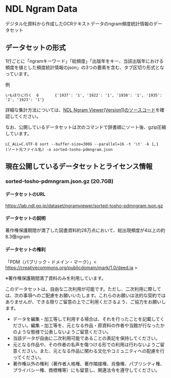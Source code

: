 # NDL Ngram Data
デジタル化資料から作成したOCRテキストデータのngram頻度統計情報のデータセット

## データセットの形式

1行ごとに「ngramキーワード」「総頻度」「出版年をキー、当該出版年における頻度を値とした頻度統計情報のjson」の3つの要素を含む、タブ区切り形式となっています。

例
```
いもほりに行く  6       {'1937': '1', '1922': '1', '1938': '1', '1935': '2', '1923': '1'}
```

詳細な集計方法については、[NDL Ngram Viewer(Version1)のソースコード](https://github.com/ndl-lab/ndlngramviewer_v1/tree/master/datacreationtools)を確認してください。


なお、公開しているデータセットは次のコマンドで辞書順にソート後、gzip圧縮しています。
```
LC_ALL=C.UTF-8 sort --buffer-size=300G --parallel=16 -t '\t' -k 1,1　(ソート元ファイル名) -o sorted-tosho-pdmngram.json
```

## 現在公開しているデータセットとライセンス情報

### sorted-tosho-pdmngram.json.gz (20.7GB)

#### データセットのURL
https://lab.ndl.go.jp/dataset/ngramviewer/sorted-tosho-pdmngram.json.gz 

#### データセットの説明
著作権保護期間が満了した図書資料約28万点において、総出現頻度が4以上の約8.3億ngram


#### データセットの権利
「PDM（パブリック・ドメイン・マーク）」&lt; https://creativecommons.org/publicdomain/mark/1.0/deed.ja &gt;

※著作権保護期間満了資料のみを利用しています。

このデータセットは、自由な二次利用が可能です。ただし、二次利用に際しては、次の事項へのご配慮をお願いいたします。これらのお願いは法的な契約ではありませんが、できる限りご留意の上でご利用くださるよう、ご協力をお願いします。

- データを編集・加工等して利用する場合は、それを行ったことを記載してください。編集・加工等を、元となる作品・原資料の作者や当館が行なったかのような態様で公表しないようご留意ください。
- 当該データが自由に二次利用可能であることの表記を保持してください。
- 元となる作品や、その作者の名声を傷つける形での利用は行わないようご留意ください。また、元となる作品に関わる文化やコミュニティへの配慮を行ってください。
- 著作権以外の権利（著作者人格権、著作隣接権、肖像権、パブリシティ権、プライバシー権、商標権等）にも留意し、関連法令を遵守してください。





